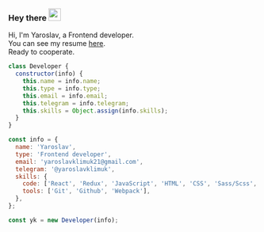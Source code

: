 ### Hey there <img src="https://media.giphy.com/media/hvRJCLFzcasrR4ia7z/giphy.gif" width="25px">

Hi, I'm Yaroslav, a Frontend developer. <br>
You can see my resume [here](https://yaroslav-klimuk.github.io/portfolio/cv/). <br>
Ready to cooperate.

```javascript
class Developer {
  constructor(info) {
    this.name = info.name;
    this.type = info.type;
    this.email = info.email;
    this.telegram = info.telegram;
    this.skills = Object.assign(info.skills);
  }
}

const info = {
  name: 'Yaroslav',
  type: 'Frontend developer',
  email: 'yaroslavklimuk21@gmail.com',
  telegram: '@yaroslavklimuk',
  skills: {
    code: ['React', 'Redux', 'JavaScript', 'HTML', 'CSS', 'Sass/Scss', 'Bootstrap'],
    tools: ['Git', 'Github', 'Webpack'],
  },
};

const yk = new Developer(info);
```
